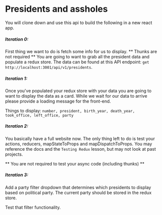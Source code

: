 # Presidents and assholes

You will clone down and use this api to build the following in a new react app.

##### Iteration 0:  

First thing we want to do is fetch some info for us to display. ** Thunks are not required **
You are going to want to grab all the president data and populate a redux store. The data can be found at this API endpoint: `get http://localhost:3001/api/v1/presidents`.

##### Iteration 1:

Once you've populated your redux store with your data you are going to want to display the data as a card. While we wait for our data to arrive please provide a loading message for the front-end.

Things to display:
`number, president, birth_year, death_year, took_office, left_office, party`

##### Iteration 2: 

You basically have a full website now. The only thing left to do is test your actions, reducers, mapStateToProps and mapDispatchToProps. You may reference the docs and the `Testing Redux` lesson, but may not look at past projects. 

** You are not required to test your async code (including thunks) **

##### Iteration 3:

Add a party filter dropdown that determines which presidents to display based on political party. The current party should be stored in the redux store.

Test that filter functionality.
